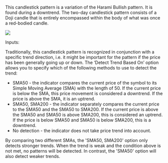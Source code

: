 This candlestick pattern is a variation of the Harami Bullish pattern. It is found during a downtrend. The two-day candlestick pattern consists of a Doji candle that is entirely encompassed within the body of what was once a red-bodied candle.

![](https://s3.amazonaws.com/cdn.freshdesk.com/data/helpdesk/attachments/production/43154903792/original/xRPLnyUFuusvi2IfF-EAE--B9FmGkWlMRw.png?1599140009)

Inputs:

Traditionally, this candlestick pattern is recognized in conjunction with a specific trend direction, i.e. it might be important for the pattern if the price has been generally going up or down. The ‘Detect Trend Based On’ option allows you to specify which of the following methods to use to detect the trend:

-   SMA50 - the indicator compares the current price of the symbol to its Simple Moving Average (SMA) with the length of 50. If the current price is below the SMA, this price movement is considered a downtrend. If the price is above the SMA, it is an uptrend.
-   SMA50, SMA200 - the indicator separately compares the current price to the SMA50 and the SMA50 to SMA200. If the current price is above the SMA50 and SMA50 is above SMA200, this is considered an uptrend. If the price is below SMA50 and SMA50 is below SMA200, this is a downtrend.
-   No detection - the indicator does not take price trend into account.

By comparing two different SMAs, the 'SMA50, SMA200' option only detects stronger trends. When the trend is weak and the condition above is not met, no patterns will be detected. In contrast, the 'SMA50' option will also detect weaker trends.